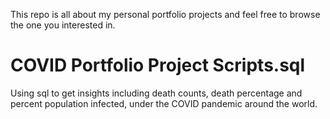 This repo is all about my personal portfolio projects and feel free to browse the one you interested in.


# COVID Portfolio Project Scripts.sql
Using sql to get insights including death counts, death percentage and percent population infected, under the COVID pandemic around the world.
